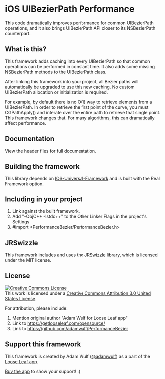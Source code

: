 iOS UIBezierPath Performance
=====

This code dramatically improves performance for common UIBezierPath operations, and it also
brings UIBezierPath API closer to its NSBezierPath counterpart.

## What is this?

This framework adds caching into every UIBezierPath so that common operations can
be performed in constant time. It also adds some missing NSBezierPath methods to the
UIBezierPath class.

After linking this framework into your project, all Bezier paths will automatically be upgraded
to use this new caching. No custom UIBezierPath allocation or initialization is required.

For example, by default there is no O(1) way to retrieve elements from a UIBezierPath. In order to
retrieve the first point of the curve, you must CGPathApply() and interate over the entire path
to retrieve that single point. This framework changes that. For many algorithms, this can 
dramatically affect performance.

## Documentation

View the header files for full documentation.

## Building the framework

This library depends on [IOS-Universal-Framework](https://github.com/kstenerud/iOS-Universal-Framework)
and is built with the Real Framework option.

## Including in your project

1. Link against the built framework.
2. Add "-ObjC++ -lstdc++" to the Other Linker Flags in the project's Settings
3. #import <PerformanceBezier/PerformanceBezier.h>

## JRSwizzle

This framework includes and uses the [JRSwizzle](https://github.com/rentzsch/jrswizzle) library, which is
licensed under the MIT license.

## License

<a rel="license" href="http://creativecommons.org/licenses/by/3.0/us/"><img alt="Creative Commons License" style="border-width:0" src="https://i.creativecommons.org/l/by/3.0/us/88x31.png" /></a><br />This work is licensed under a <a rel="license" href="http://creativecommons.org/licenses/by/3.0/us/">Creative Commons Attribution 3.0 United States License</a>.

For attribution, please include:

1. Mention original author "Adam Wulf for Loose Leaf app"
2. Link to https://getlooseleaf.com/opensource/
3. Link to https://github.com/adamwulf/PerformanceBezier



## Support this framework

This framework is created by Adam Wulf ([@adamwulf](https://twitter.com/adamwulf)) as a part of the [Loose Leaf app](https://getlooseleaf.com).

[Buy the app](https://itunes.apple.com/us/app/loose-leaf/id625659452?mt=8&uo=4&at=10lNUI&ct=github) to show your support! :)
